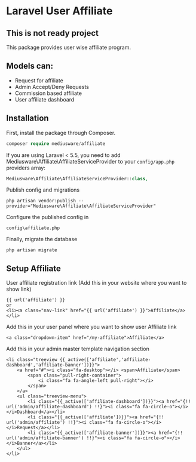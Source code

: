 # Laravel User Affiliate

## This is not ready project

This package provides user wise affiliate program.

## Models can:
- Request for affiliate
- Admin Accept/Deny Requests
- Commission based affiliate
- User affiliate dashboard

## Installation

First, install the package through Composer.

```php
composer require mediusware/affiliate
```

If you are using Laravel < 5.5, you need to add Mediusware\Affiliate\AffiliateServiceProvider to your `config/app.php` providers array:
```php
Mediusware\Affiliate\AffiliateServiceProvider::class,
```
Publish config and migrations
```
php artisan vendor:publish --provider="Mediusware\Affiliate\AffiliateServiceProvider"
```
Configure the published config in
```
config\affiliate.php
```
Finally, migrate the database
```
php artisan migrate
```

## Setup Affiliate

User affiliate registration link (Add this in your website where you want to show link)
```
{{ url('affiliate') }}
or
<li><a class="nav-link" href="{{ url('affiliate') }}">Affiliate</a></li>
```

Add this in your user panel where you want to show user Affiliate link
```
<a class="dropdown-item" href="/my-affiliate">Affiliate</a>
```

Add this in your admin master template navigation section
```
<li class="treeview {{_active(['affiliate','affiliate-dashboard','affiliate-banner'])}}">
    <a href="#"><i class="fa-desktop"></i> <span>Affiliate</span>
        <span class="pull-right-container">
            <i class="fa fa-angle-left pull-right"></i>
        </span>
    </a>
    <ul class="treeview-menu">
        <li class="{{_active(['affiliate-dashboard'])}}"><a href="{!! url('admin/affiliate-dashboard') !!}"><i class="fa fa-circle-o"></i> </i>Dashboard</a></li>
        <li class="{{_active(['affiliate'])}}"><a href="{!! url('admin/affiliate') !!}"><i class="fa fa-circle-o"></i> </i>Request</a></li>
        <li class="{{_active(['affiliate-banner'])}}"><a href="{!! url('admin/affiliate-banner') !!}"><i class="fa fa-circle-o"></i> </i>Banner</a></li>
    </ul>
</li>
```
